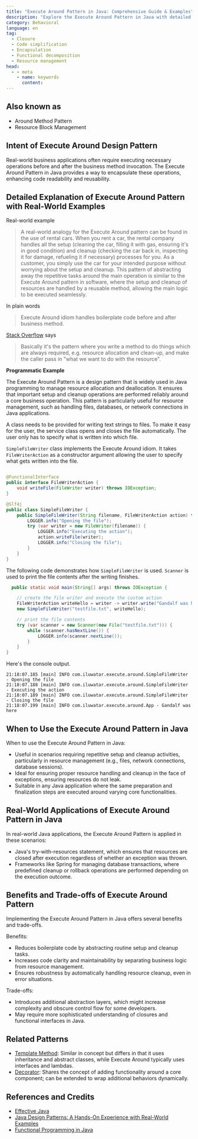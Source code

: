 ```yaml
---
title: "Execute Around Pattern in Java: Comprehensive Guide & Examples"
description: "Explore the Execute Around Pattern in Java with detailed explanations, real-world examples, and best practices. Learn how to implement this design pattern to streamline resource management."
category: Behavioral
language: en
tag:
  - Closure
  - Code simplification
  - Encapsulation
  - Functional decomposition
  - Resource management
head:
  - - meta
    - name: keywords
      content:
---
```


## Also known as

* Around Method Pattern
* Resource Block Management

## Intent of Execute Around Design Pattern

Real-world business applications often require executing necessary operations before and after the business method invocation. The Execute Around Pattern in Java provides a way to encapsulate these operations, enhancing code readability and reusability.

## Detailed Explanation of Execute Around Pattern with Real-World Examples

Real-world example

> A real-world analogy for the Execute Around pattern can be found in the use of rental cars. When you rent a car, the rental company handles all the setup (cleaning the car, filling it with gas, ensuring it's in good condition) and cleanup (checking the car back in, inspecting it for damage, refueling it if necessary) processes for you. As a customer, you simply use the car for your intended purpose without worrying about the setup and cleanup. This pattern of abstracting away the repetitive tasks around the main operation is similar to the Execute Around pattern in software, where the setup and cleanup of resources are handled by a reusable method, allowing the main logic to be executed seamlessly.

In plain words

> Execute Around idiom handles boilerplate code before and after business method.

[Stack Overflow](https://stackoverflow.com/questions/341971/what-is-the-execute-around-idiom) says

> Basically it's the pattern where you write a method to do things which are always required, e.g. resource allocation and clean-up, and make the caller pass in "what we want to do with the resource".

**Programmatic Example**

The Execute Around Pattern is a design pattern that is widely used in Java programming to manage resource allocation and deallocation. It ensures that important setup and cleanup operations are performed reliably around a core business operation. This pattern is particularly useful for resource management, such as handling files, databases, or network connections in Java applications.

A class needs to be provided for writing text strings to files. To make it easy for the user, the service class opens and closes the file automatically. The user only has to specify what is written into which file.

`SimpleFileWriter` class implements the Execute Around idiom. It takes `FileWriterAction` as a constructor argument allowing the user to specify what gets written into the file.

```java

@FunctionalInterface
public interface FileWriterAction {
    void writeFile(FileWriter writer) throws IOException;
}

@Slf4j
public class SimpleFileWriter {
    public SimpleFileWriter(String filename, FileWriterAction action) throws IOException {
        LOGGER.info("Opening the file");
        try (var writer = new FileWriter(filename)) {
            LOGGER.info("Executing the action");
            action.writeFile(writer);
            LOGGER.info("Closing the file");
        }
    }
}
```

The following code demonstrates how `SimpleFileWriter` is used. `Scanner` is used to print the file contents after the writing finishes.

```java
  public static void main(String[] args) throws IOException {

    // create the file writer and execute the custom action
    FileWriterAction writeHello = writer -> writer.write("Gandalf was here");
    new SimpleFileWriter("testfile.txt", writeHello);

    // print the file contents
    try (var scanner = new Scanner(new File("testfile.txt"))) {
        while (scanner.hasNextLine()) {
            LOGGER.info(scanner.nextLine());
        }
    }
}
```

Here's the console output.

```
21:18:07.185 [main] INFO com.iluwatar.execute.around.SimpleFileWriter - Opening the file
21:18:07.188 [main] INFO com.iluwatar.execute.around.SimpleFileWriter - Executing the action
21:18:07.189 [main] INFO com.iluwatar.execute.around.SimpleFileWriter - Closing the file
21:18:07.199 [main] INFO com.iluwatar.execute.around.App - Gandalf was here
```

## When to Use the Execute Around Pattern in Java

When to use the Execute Around Pattern in Java:

* Useful in scenarios requiring repetitive setup and cleanup activities, particularly in resource management (e.g., files, network connections, database sessions).
* Ideal for ensuring proper resource handling and cleanup in the face of exceptions, ensuring resources do not leak.
* Suitable in any Java application where the same preparation and finalization steps are executed around varying core functionalities.

## Real-World Applications of Execute Around Pattern in Java

In real-world Java applications, the Execute Around Pattern is applied in these scenarios:

* Java's try-with-resources statement, which ensures that resources are closed after execution regardless of whether an exception was thrown.
* Frameworks like Spring for managing database transactions, where predefined cleanup or rollback operations are performed depending on the execution outcome.

## Benefits and Trade-offs of Execute Around Pattern

Implementing the Execute Around Pattern in Java offers several benefits and trade-offs.

Benefits:

* Reduces boilerplate code by abstracting routine setup and cleanup tasks.
* Increases code clarity and maintainability by separating business logic from resource management.
* Ensures robustness by automatically handling resource cleanup, even in error situations.

Trade-offs:

* Introduces additional abstraction layers, which might increase complexity and obscure control flow for some developers.
* May require more sophisticated understanding of closures and functional interfaces in Java.

## Related Patterns

* [Template Method](https://java-design-patterns.com/patterns/template-method/): Similar in concept but differs in that it uses inheritance and abstract classes, while Execute Around typically uses interfaces and lambdas.
* [Decorator](https://java-design-patterns.com/patterns/decorator/): Shares the concept of adding functionality around a core component; can be extended to wrap additional behaviors dynamically.

## References and Credits

* [Effective Java](https://amzn.to/4aDdWbs)
* [Java Design Patterns: A Hands-On Experience with Real-World Examples](https://amzn.to/3vUGApm)
* [Functional Programming in Java](https://amzn.to/3JUIc5Q)
